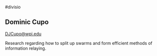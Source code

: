 #divisio 

## Dominic Cupo
DJCupo@wpi.edu

Research regarding how to split up swarms and form efficient methods of information relaying.